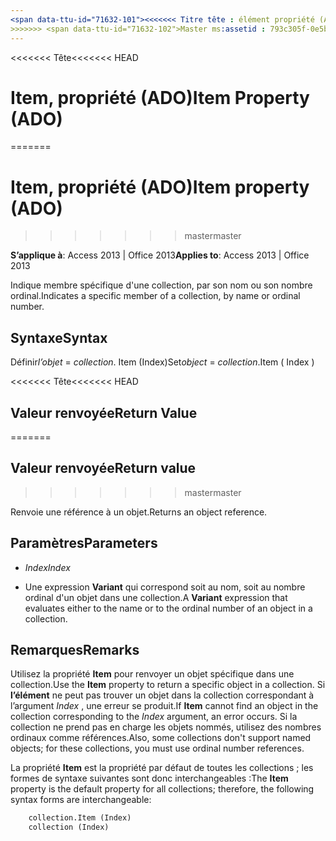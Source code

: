 ```yaml
---
<span data-ttu-id="71632-101"><<<<<<< Titre tête : élément propriété (ADO) TOCTitle : élément de propriété (ADO) === titre : Item, propriété (ADO) TOCTitle : Item, propriété (ADO)</span><span class="sxs-lookup"><span data-stu-id="71632-101"><<<<<<< HEAD title: Item Property (ADO) TOCTitle: Item Property (ADO) ======= title: Item property (ADO) TOCTitle: Item property (ADO)</span></span>
>>>>>>> <span data-ttu-id="71632-102">Master ms:assetid : 793c305f-0e5b-a529-e21f-b7ab0843ed49 ms:mtpsurl : https://msdn.microsoft.com/library/JJ249499(v=office.15) ms:contentKeyID : ms.date 48545767 : 18/09/2015 mtps_version : v=office.15</span><span class="sxs-lookup"><span data-stu-id="71632-102">master ms:assetid: 793c305f-0e5b-a529-e21f-b7ab0843ed49 ms:mtpsurl: https://msdn.microsoft.com/library/JJ249499(v=office.15) ms:contentKeyID: 48545767 ms.date: 09/18/2015 mtps_version: v=office.15</span></span>
---
```


<span data-ttu-id="71632-103"><<<<<<< Tête</span><span class="sxs-lookup"><span data-stu-id="71632-103"><<<<<<< HEAD</span></span>
# <a name="item-property-ado"></a><span data-ttu-id="71632-104">Item, propriété (ADO)</span><span class="sxs-lookup"><span data-stu-id="71632-104">Item Property (ADO)</span></span>
=======
# <a name="item-property-ado"></a><span data-ttu-id="71632-105">Item, propriété (ADO)</span><span class="sxs-lookup"><span data-stu-id="71632-105">Item property (ADO)</span></span>
>>>>>>> <span data-ttu-id="71632-106">master</span><span class="sxs-lookup"><span data-stu-id="71632-106">master</span></span>

<span data-ttu-id="71632-107">**S’applique à**: Access 2013 | Office 2013</span><span class="sxs-lookup"><span data-stu-id="71632-107">**Applies to**: Access 2013 | Office 2013</span></span>

<span data-ttu-id="71632-108">Indique membre spécifique d'une collection, par son nom ou son nombre ordinal.</span><span class="sxs-lookup"><span data-stu-id="71632-108">Indicates a specific member of a collection, by name or ordinal number.</span></span>

## <a name="syntax"></a><span data-ttu-id="71632-109">Syntaxe</span><span class="sxs-lookup"><span data-stu-id="71632-109">Syntax</span></span>

<span data-ttu-id="71632-110">Définir*l’objet* = *collection*. Item (Index)</span><span class="sxs-lookup"><span data-stu-id="71632-110">Set*object* = *collection*.Item ( Index )</span></span>

<span data-ttu-id="71632-111"><<<<<<< Tête</span><span class="sxs-lookup"><span data-stu-id="71632-111"><<<<<<< HEAD</span></span>
## <a name="return-value"></a><span data-ttu-id="71632-112">Valeur renvoyée</span><span class="sxs-lookup"><span data-stu-id="71632-112">Return Value</span></span>
=======
## <a name="return-value"></a><span data-ttu-id="71632-113">Valeur renvoyée</span><span class="sxs-lookup"><span data-stu-id="71632-113">Return value</span></span>
>>>>>>> <span data-ttu-id="71632-114">master</span><span class="sxs-lookup"><span data-stu-id="71632-114">master</span></span>

<span data-ttu-id="71632-115">Renvoie une référence à un objet.</span><span class="sxs-lookup"><span data-stu-id="71632-115">Returns an object reference.</span></span>

## <a name="parameters"></a><span data-ttu-id="71632-116">Paramètres</span><span class="sxs-lookup"><span data-stu-id="71632-116">Parameters</span></span>

- <span data-ttu-id="71632-117">*Index*</span><span class="sxs-lookup"><span data-stu-id="71632-117">*Index*</span></span>

- <span data-ttu-id="71632-118">Une expression **Variant** qui correspond soit au nom, soit au nombre ordinal d'un objet dans une collection.</span><span class="sxs-lookup"><span data-stu-id="71632-118">A **Variant** expression that evaluates either to the name or to the ordinal number of an object in a collection.</span></span>

## <a name="remarks"></a><span data-ttu-id="71632-119">Remarques</span><span class="sxs-lookup"><span data-stu-id="71632-119">Remarks</span></span>

<span data-ttu-id="71632-120">Utilisez la propriété **Item** pour renvoyer un objet spécifique dans une collection.</span><span class="sxs-lookup"><span data-stu-id="71632-120">Use the **Item** property to return a specific object in a collection.</span></span> <span data-ttu-id="71632-121">Si **l’élément** ne peut pas trouver un objet dans la collection correspondant à l’argument *Index* , une erreur se produit.</span><span class="sxs-lookup"><span data-stu-id="71632-121">If **Item** cannot find an object in the collection corresponding to the *Index* argument, an error occurs.</span></span> <span data-ttu-id="71632-122">Si la collection ne prend pas en charge les objets nommés, utilisez des nombres ordinaux comme références.</span><span class="sxs-lookup"><span data-stu-id="71632-122">Also, some collections don't support named objects; for these collections, you must use ordinal number references.</span></span>

<span data-ttu-id="71632-123">La propriété **Item** est la propriété par défaut de toutes les collections ; les formes de syntaxe suivantes sont donc interchangeables :</span><span class="sxs-lookup"><span data-stu-id="71632-123">The **Item** property is the default property for all collections; therefore, the following syntax forms are interchangeable:</span></span>

```vb
    collection.Item (Index)
    collection (Index)
```

